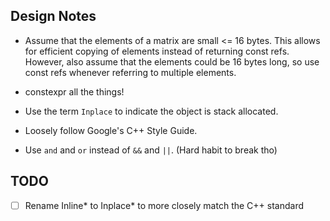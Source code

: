 ## Design Notes

- Assume that the elements of a matrix are small <= 16 bytes. This allows for
efficient copying of elements instead of returning const refs. However, also
assume that the elements could be 16 bytes long, so use const refs whenever
referring to multiple elements.

- constexpr all the things!

- Use the term `Inplace` to indicate the object is stack allocated.

- Loosely follow Google's C++ Style Guide.

- Use `and` and `or` instead of `&&` and `||`. (Hard habit to break tho)

## TODO

- [ ] Rename Inline* to Inplace* to more closely match the C++ standard
